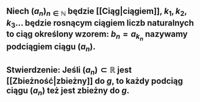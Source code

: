 ## Niech $(a_n)_{n\in\mathbb{N}}$ będzie [[Ciąg|ciągiem]], $k_1,k_2,k_3\dots$ będzie rosnącym ciągiem liczb naturalnych to ciąg określony wzorem: $b_n=a_{k_n}$ nazywamy **podciągiem ciągu $(a_n)$.**
## **Stwierdzenie**: Jeśli $(a_n)\subset\mathbb{R}$  jest [[Zbieżność|zbieżny]] do $g$, to każdy podciąg ciągu $(a_n)$ też jest zbieżny do $g$.